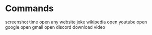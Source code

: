 # Commands
screenshot
time
open any website
joke
wikipedia
open youtube
open google
open gmail
open discord
download video
